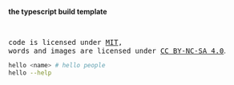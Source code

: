 **the typescript build template**

<br>

<samp>code is licensed under <a href='./LICENSE'>MIT</a>,<br> words and images are licensed under <a href='https://creativecommons.org/licenses/by-nc-sa/4.0/'>CC BY-NC-SA 4.0</a></samp>.

```bash
hello <name> # hello people
hello --help
```

